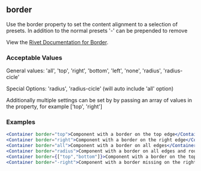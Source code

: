## border
Use the border property to set the content alignment to a selection of presets.  In addition to the normal presets '-' can be prepended to remove 

View the [Rivet Documentation for Border](https://rivet.uits.iu.edu/components/utilities/border/).

### Acceptable Values

General values: 'all', 'top', 'right', 'bottom', 'left', 'none', 'radius', 'radius-cicle'

Special Options: 'radius', 'radius-cicle' (will auto include 'all' option)

Additionally multiple settings can be set by by passing an array of values in the property, for example ['top', 'right']

### Examples

```jsx
<Container border="top">Component with a border on the top edge</Container>
<Container border="right">Component with a border on the right edge</Container>
<Container border="all">Component with a border on all edges</Container>
<Container border="radius">Component with a border on all edges and rounded corners</Container>
<Container border={["top","bottom"]}>Component with a border on the top and bottom edges</Container>
<Container border="-right">Component with a border missing on the right edge</Container>
```